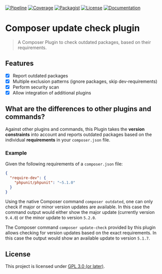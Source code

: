 [![Pipeline](https://gitlab.elias-haeussler.de/eliashaeussler/composer-update-check/badges/master/pipeline.svg)](https://gitlab.elias-haeussler.de/eliashaeussler/composer-update-check/-/pipelines)
[![Coverage](https://gitlab.elias-haeussler.de/eliashaeussler/composer-update-check/badges/master/coverage.svg)](https://gitlab.elias-haeussler.de/eliashaeussler/composer-update-check/-/pipelines)
[![Packagist](https://badgen.net/packagist/v/eliashaeussler/composer-update-check)](https://packagist.org/packages/eliashaeussler/composer-update-check)
[![License](https://badgen.net/packagist/license/eliashaeussler/composer-update-check)](https://gitlab.elias-haeussler.de/eliashaeussler/composer-update-check/-/blob/master/LICENSE)
[![Documentation](https://badgen.net/badge/read/the%20docs/cyan)](https://docs.elias-haeussler.de/composer-update-check/)

# Composer update check plugin

> A Composer Plugin to check outdated packages, based on their requirements.

## Features

* [x] Report outdated packages<br>
* [x] Multiple exclusion patterns (ignore packages, skip dev-requirements)<br>
* [x] Perform security scan<br>
* [x] Allow integration of additional plugins

## What are the differences to other plugins and commands?

Against other plugins and commands, this Plugin takes the **version constraints**
into account and reports outdated packages based on the individual **requirements**
in your `composer.json` file.

### Example

Given the following requirements of a `composer.json` file:

```json
{
  "require-dev": {
    "phpunit/phpunit": "~5.1.0"
  }
}
```

Using the native Composer command `composer outdated`, one can only check
if major or minor version updates are available. In this case the command
output would either show the major update (currently version `9.4.0`) or
the minor update to version `5.2.0`. 

The Composer command `composer update-check` provided by this plugin allows
checking for version updates based on the exact requirements. In this case
the output would show an available update to version `5.1.7`.

## License

This project is licensed under 
[GPL 3.0 (or later)](https://gitlab.elias-haeussler.de/eliashaeussler/composer-update-check/-/blob/master/LICENSE).
